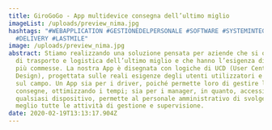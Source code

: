 ```yaml
---
title: GiroGoGo - App multidevice consegna dell’ultimo miglio
imageList: /uploads/preview_nima.jpg
hashtags: "#WEBAPPLICATION #GESTIONEDELPERSONALE #SOFTWARE #SYSTEMINTEGRATOR
  #DELIVERY #LASTMILE"
image: /uploads/preview_nima.jpg
abstract: Stiamo realizzando una soluzione pensata per aziende che si occupano
  di trasporto e logistica dell’ultimo miglio e che hanno l’esigenza di gestire
  più commesse. La nostra App è disegnata con logiche di UCD (User Centered
  Design), progettata sulle reali esigenze degli utenti utilizzatori e testata
  sul campo. Un App sia per i driver, poiché permette loro di gestire le
  consegne, ottimizzando i tempi; sia per i manager, in quanto, accessibile da
  qualsiasi dispositivo, permette al personale amministrativo di svolgere al
  meglio tutte le attività di gestione e supervisione.
date: 2020-02-19T13:13:17.904Z
---
```

